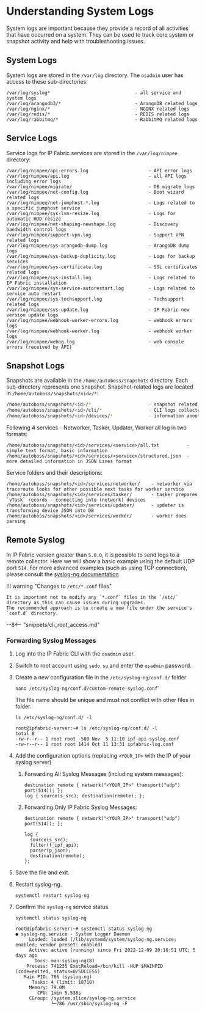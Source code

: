 # Understanding System Logs

System logs are important because they provide a record of all activities that have occurred on a system. They can be used to track core system or snapshot activity and help with troubleshooting issues. 

## System Logs

System logs are stored in the `/var/log` directory. The `osadmin` user has access to these sub-directories:

```shell
/var/log/syslog*                               - all service and system logs
/var/log/arangodb3/*                           - ArangoDB related logs
/var/log/nginx/*                               - NGINX related logs
/var/log/redis/*                               - REDIS related logs
/var/log/rabbitmq/*                            - RabbitMQ related logs
```

## Service Logs

Service logs for IP Fabric services are stored in the `/var/log/nimpee` directory:

```shell
/var/log/nimpee/api-errors.log                      - API error logs
/var/log/nimpee/api.log                             - all API logs including error logs
/var/log/nimpee/migrate/                            - DB migrate logs
/var/log/nimpee/net-config.log                      - Boot wizard related logs
/var/log/nimpee/net-jumphost-*.log                  - Logs related to a specific jumphost service
/var/log/nimpee/sys-lvm-resize.log                  - Logs for automatic HDD resize
/var/log/nimpee/net-shaping-newshape.log            - Discovery bandwidth control logs
/var/log/nimpee/support-vpn.log                     - Support VPN related logs
/var/log/nimpee/sys-arangodb-dump.log               - ArangoDB dump logs
/var/log/nimpee/sys-backup-duplicity.log            - Logs for backup services
/var/log/nimpee/sys-certificate.log                 - SSL certificates related logs
/var/log/nimpee/sys-install.log                     - Logs related to IP Fabric installation
/var/log/nimpee/sys-service-autorestart.log         - Logs related to service auto restart
/var/log/nimpee/sys-techsupport.log                 - Techsupport related logs
/var/log/nimpee/sys-update.log                      - IP Fabric new version update logs
/var/log/nimpee/webhook-worker-errors.log           - webhook errors logs
/var/log/nimpee/webhook-worker.log                  - webhook worker logs
/var/log/nimpee/webng.log                           - web console errors (received by API)
```

## Snapshot Logs

Snapshots are available in the `/home/autoboss/snapshots` directory. Each sub-directory represents one snapshot. Snapshot-related logs are located in `/home/autoboss/snapshots/<id>/*`:

```bash
/home/autoboss/snapshots/<id>/*                     - snapshot related logs
/home/autoboss/snapshots/<id>/cli/*                 - CLI logs collected during the disocvery
/home/autoboss/snapshots/<id>/devices/*             - information about devices processed by IP Fabric from the CLI logs
```

Following 4 services - Networker, Tasker, Updater, Worker all log in two formats:

```shell
/home/autoboss/snapshots/<id>/services/<service>/all.txt          - simple text format, basic information
/home/autoboss/snapshots/<id>/services/<service>/structured.json  - more detailed information in JSON Lines format
```

Service folders and their descriptions:

```shell
/home/autoboss/snapshots/<id>/services/networker/    - networker via traceroute looks for other possible next tasks for worker service
/home/autoboss/snapshots/<id>/services/tasker/       - tasker prepares `vTask` records - connecting into (network) devices
/home/autoboss/snapshots/<id>/services/updater/      - updater is transforming device JSON into DB
/home/autoboss/snapshots/<id>/services/worker/       - worker does parsing
```

## Remote Syslog

In IP Fabric version greater than `5.0.0`, it is possible to send logs to a remote collector. Here we will show a basic example using the default UDP port `514`. For more advanced examples (such as using TCP connection), please consult the [syslog-ng documentation](https://www.syslog-ng.com/technical-documents/doc/syslog-ng-open-source-edition/3.26/administration-guide)

!!! warning "Changes to `/etc/*.conf` files"

    It is important not to modify any `*.conf` files in the `/etc/` directory as this can cause issues during upgrades.
    The recommended approach is to create a new file under the service's `conf.d` directory.

--8<-- "snippets/cli_root_access.md"

### Forwarding Syslog Messages

1. Log into the IP Fabric CLI with the `osadmin` user.
2. Switch to root account using `sudo su` and enter the `osadmin` password.
3. Create a new configuration file in the `/etc/syslog-ng/conf.d/` folder

    ```shell
    nano /etc/syslog-ng/conf.d/custom-remote-syslog.conf`
    ```

    The file name should be unique and must not conflict with other files in folder.

    ```shell
    ls /etc/syslog-ng/conf.d/ -l
    ```

    ```
    root@ipfabric-server:~# ls /etc/syslog-ng/conf.d/ -l
    total 8
    -rw-r--r-- 1 root root  580 Nov  5 11:10 ipf-api-syslog.conf
    -rw-r--r-- 1 root root 1414 Oct 11 13:31 ipfabric-log.conf
    ```

4. Add the configuration options (replacing `<YOUR_IP>` with the IP of your syslog server)

   1. Forwarding All Syslog Messages (including system messages):

      ```syslog-ng
      destination remote { network("<YOUR_IP>" transport("udp") port(514)); };
      log { source(s_src); destination(remote); };
      ```

   2. Forwarding Only IP Fabric Syslog Messages:

      ```syslog-ng
      destination remote { network("<YOUR_IP>" transport("udp") port(514)); };

      log {
        source(s_src);
        filter(f_ipf_api);
        parser(p_json);
        destination(remote);
      };
      ```

5. Save the file and exit.

6. Restart syslog-ng.

    ```shell
    systemctl restart syslog-ng
    ```

7. Confirm the `syslog-ng` service status.

    ```shell
    systemctl status syslog-ng
    ```

    ```
    root@ipfabric-server:~# systemctl status syslog-ng
    ● syslog-ng.service - System Logger Daemon
         Loaded: loaded (/lib/systemd/system/syslog-ng.service; enabled; vendor preset: enabled)
         Active: active (running) since Fri 2022-12-09 20:16:51 UTC; 5 days ago
           Docs: man:syslog-ng(8)
        Process: 741235 ExecReload=/bin/kill -HUP $MAINPID (code=exited, status=0/SUCCESS)
       Main PID: 786 (syslog-ng)
          Tasks: 4 (limit: 18710)
         Memory: 79.0M
            CPU: 1min 5.538s
         CGroup: /system.slice/syslog-ng.service
                 └─786 /usr/sbin/syslog-ng -F
    ```
